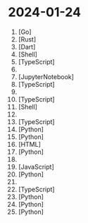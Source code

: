 # 2024-01-24

1. [](https://github.comundefined "OpenGFW is a flexible, easy-to-use, open source implementation of GFW on Linux") [Go]
2. [](https://github.comundefined "An open-source remote desktop, and alternative to TeamViewer.") [Rust]
3. [](https://github.comundefined "🎧 Open source Spotify client that doesn't require Premium nor uses Electron! Available for both desktop & mobile!") [Dart]
4. [](https://github.comundefined "A Docker Container to easily run a Palworld dedicated server.") [Shell]
5. [](https://github.comundefined "A one-of-a-kind resume builder that keeps your privacy in mind. Completely secure, customizable, portable, open-source and free forever. Try it out today!") [TypeScript]
6. [](https://github.comundefined "Master programming by recreating your favorite technologies from scratch.") 
7. [](https://github.comundefined "Course to get into Large Language Models (LLMs) with roadmaps and Colab notebooks.") [JupyterNotebook]
8. [](https://github.comundefined "freeCodeCamp.org's open-source codebase and curriculum. Learn to code for free.") [TypeScript]
9. [](https://github.comundefined "📚 Freely available programming books") 
10. [](https://github.comundefined "💯 Curated coding interview preparation materials for busy software engineers") [TypeScript]
11. [](https://github.comundefined "Docker container to easily provision and manage Palworld Forest Dedicated Server") [Shell]
12. [](https://github.comundefined "A complete computer science study plan to become a software engineer.") 
13. [](https://github.comundefined "Interactive roadmaps, guides and other educational content to help developers grow in their careers.") [TypeScript]
14. [](https://github.comundefined "InstantID : Zero-shot Identity-Preserving Generation in Seconds 🔥") [Python]
15. [](https://github.comundefined "A collective list of free APIs") [Python]
16. [](https://github.comundefined "An advanced guide to learn English which might benefit you a lot 🎉 . 离谱的英语学习指南/英语学习教程。") [HTML]
17. [](https://github.comundefined "Learn how to design large-scale systems. Prep for the system design interview. Includes Anki flashcards.") [Python]
18. [](https://github.comundefined "All the resources you need to get to Senior Engineer and beyond") 
19. [](https://github.comundefined "24 Lessons, 12 Weeks, Get Started as a Web Developer") [JavaScript]
20. [](https://github.comundefined "🎨 Diagram as Code for prototyping cloud system architectures") [Python]
21. [](https://github.comundefined "🔥Highlighting the top ML papers every week.") 
22. [](https://github.comundefined "Sample AI movies app built with ❍ Ion") [TypeScript]
23. [](https://github.comundefined "Implementation of the training framework proposed in Self-Rewarding Language Model, from MetaAI") [Python]
24. [](https://github.comundefined "Open-source tool to visualise your RAG documents 🔮") [Python]
25. [](https://github.comundefined "A collaboration friendly studio for NeRFs") [Python]
